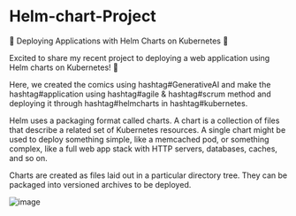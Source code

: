# Helm-chart-Project

🚀 Deploying Applications with Helm Charts on Kubernetes 🚀

Excited to share my recent project to deploying a web application using Helm charts on Kubernetes! 🎉

Here, we created the comics using hashtag#GenerativeAI and make the hashtag#application using hashtag#agile & hashtag#scrum method and deploying it through hashtag#helmcharts in hashtag#kubernetes.

Helm uses a packaging format called charts. A chart is a collection of files that describe a related set of Kubernetes resources. A single chart might be used to deploy something simple, like a memcached pod, or something complex, like a full web app stack with HTTP servers, databases, caches, and so on.

Charts are created as files laid out in a particular directory tree. They can be packaged into versioned archives to be deployed.



![image](https://github.com/user-attachments/assets/54177ed6-ef04-4990-b689-dd7329e86324)

